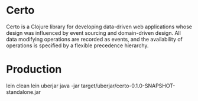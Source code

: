 # Certo
Certo is a Clojure library for developing data-driven web applications
whose design was influenced by event sourcing and domain-driven
design.  All data modifying operations are recorded as events, and the
availability of operations is specified by a flexible precedence
hierarchy.


# Production
lein clean
lein uberjar
java -jar target/uberjar/certo-0.1.0-SNAPSHOT-standalone.jar

